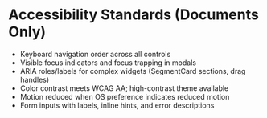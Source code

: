 # Accessibility Standards (Documents Only)

- Keyboard navigation order across all controls
- Visible focus indicators and focus trapping in modals
- ARIA roles/labels for complex widgets (SegmentCard sections, drag handles)
- Color contrast meets WCAG AA; high-contrast theme available
- Motion reduced when OS preference indicates reduced motion
- Form inputs with labels, inline hints, and error descriptions

